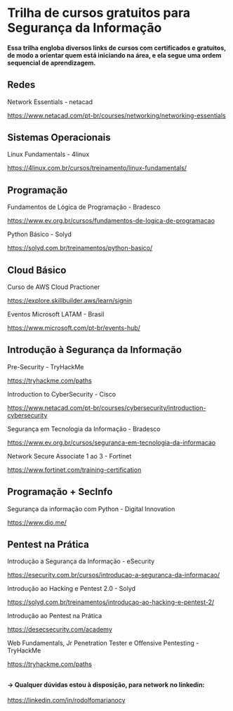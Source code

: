 # Trilha de cursos gratuitos para Segurança da Informação
#### Essa trilha engloba diversos links de cursos com certificados e gratuitos, de modo a orientar quem está iniciando na área, e ela segue uma ordem sequencial de aprendizagem.

## Redes
Network Essentials - netacad

https://www.netacad.com/pt-br/courses/networking/networking-essentials

## Sistemas Operacionais

Linux Fundamentals - 4linux

https://4linux.com.br/cursos/treinamento/linux-fundamentals/

## Programação

Fundamentos de Lógica de Programação - Bradesco

https://www.ev.org.br/cursos/fundamentos-de-logica-de-programacao

Python Básico - Solyd

https://solyd.com.br/treinamentos/python-basico/

## Cloud Básico

Curso de AWS Cloud Practioner

https://explore.skillbuilder.aws/learn/signin

Eventos Microsoft LATAM - Brasil

https://www.microsoft.com/pt-br/events-hub/

## Introdução à Segurança da Informação

Pre-Security - TryHackMe

https://tryhackme.com/paths

Introduction to CyberSecurity - Cisco

https://www.netacad.com/pt-br/courses/cybersecurity/introduction-cybersecurity

Segurança em Tecnologia da Informação - Bradesco

https://www.ev.org.br/cursos/seguranca-em-tecnologia-da-informacao

Network Secure Associate 1 ao 3 - Fortinet

https://www.fortinet.com/training-certification

## Programação + SecInfo

Segurança da informação com Python - Digital Innovation

https://www.dio.me/

## Pentest na Prática

Introdução a Segurança da Informação - eSecurity

https://esecurity.com.br/cursos/introducao-a-seguranca-da-informacao/

Introdução ao Hacking e Pentest 2.0 - Solyd

https://solyd.com.br/treinamentos/introducao-ao-hacking-e-pentest-2/

Introdução ao Pentest na Prática

https://desecsecurity.com/academy

Web Fundamentals, Jr Penetration Tester e Offensive Pentesting - TryHackMe

https://tryhackme.com/paths

##

#### -> Qualquer dúvidas estou à disposição, para network no linkedin:

https://linkedin.com/in/rodolfomarianocy
